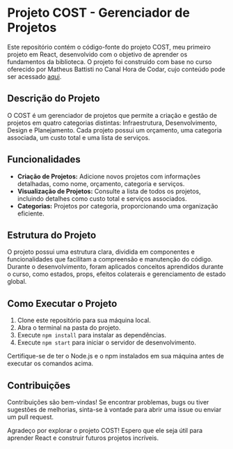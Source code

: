 # Projeto COST - Gerenciador de Projetos

Este repositório contém o código-fonte do projeto COST, meu primeiro projeto em React, desenvolvido com o objetivo de aprender os fundamentos da biblioteca. O projeto foi construído com base no curso oferecido por Matheus Battisti no Canal Hora de Codar, cujo conteúdo pode ser acessado [aqui](https://www.youtube.com/playlist?list=PLnDvRpP8BneyVA0SZ2okm-QBojomniQVO).

## Descrição do Projeto

O COST é um gerenciador de projetos que permite a criação e gestão de projetos em quatro categorias distintas: Infraestrutura, Desenvolvimento, Design e Planejamento. Cada projeto possui um orçamento, uma categoria associada, um custo total e uma lista de serviços.

## Funcionalidades

- **Criação de Projetos:** Adicione novos projetos com informações detalhadas, como nome, orçamento, categoria e serviços.
- **Visualização de Projetos:** Consulte a lista de todos os projetos, incluindo detalhes como custo total e serviços associados.
- **Categorias:** Projetos por categoria, proporcionando uma organização eficiente.

## Estrutura do Projeto

O projeto possui uma estrutura clara, dividida em componentes e funcionalidades que facilitam a compreensão e manutenção do código. Durante o desenvolvimento, foram aplicados conceitos aprendidos durante o curso, como estados, props, efeitos colaterais e gerenciamento de estado global.

## Como Executar o Projeto

1. Clone este repositório para sua máquina local.
2. Abra o terminal na pasta do projeto.
3. Execute `npm install` para instalar as dependências.
4. Execute `npm start` para iniciar o servidor de desenvolvimento.

Certifique-se de ter o Node.js e o npm instalados em sua máquina antes de executar os comandos acima.

## Contribuições

Contribuições são bem-vindas! Se encontrar problemas, bugs ou tiver sugestões de melhorias, sinta-se à vontade para abrir uma issue ou enviar um pull request.

Agradeço por explorar o projeto COST! Espero que ele seja útil para aprender React e construir futuros projetos incríveis.
